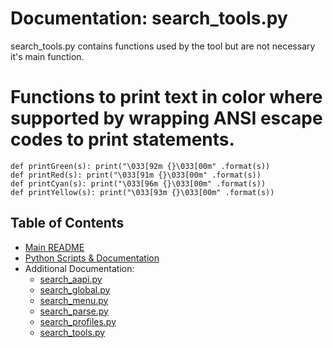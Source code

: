 # Documentation:  search_tools.py

search_tools.py contains functions used by the tool but are not necessary it's main function.

# Functions to print text in color where supported by wrapping ANSI escape codes to print statements.
```
def printGreen(s): print("\033[92m {}\033[00m" .format(s)) 
def printRed(s): print("\033[91m {}\033[00m" .format(s))
def printCyan(s): print("\033[96m {}\033[00m" .format(s)) 
def printYellow(s): print("\033[93m {}\033[00m" .format(s)) 
```

## Table of Contents
* [Main README](../README.md)
* [Python Scripts & Documentation](./scripts)
* Additional Documentation:
    * [search_aapi.py](search_aapi.md)
    * [search_global.py](search_global.md)
    * [search_menu.py](search_menu.md)
    * [search_parse.py](search_parse.md)
    * [search_profiles.py](search_profiles.md)
    * [search_tools.py](search_tools.md)
